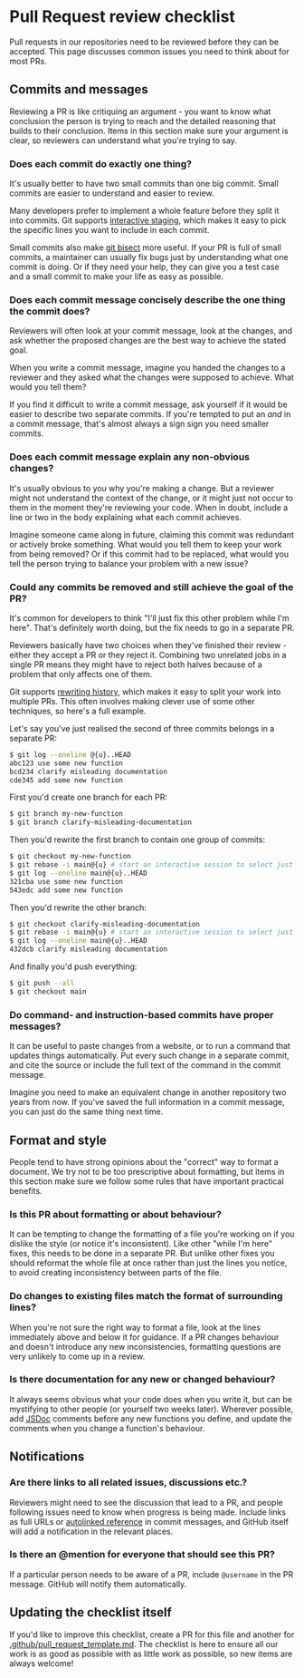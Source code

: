 # Pull Request review checklist

Pull requests in our repositories need to be reviewed before they can be accepted.  This page discusses common issues you need to think about for most PRs.

## Commits and messages

Reviewing a PR is like critiquing an argument - you want to know what conclusion the person is trying to reach and the detailed reasoning that builds to their conclusion.  Items in this section make sure your argument is clear, so reviewers can understand what you're trying to say.

### Does each commit do exactly one thing?

It's usually better to have two small commits than one big commit.  Small commits are easier to understand and easier to review.

Many developers prefer to implement a whole feature before they split it into commits.  Git supports [interactive staging](https://git-scm.com/book/en/v2/Git-Tools-Interactive-Staging), which makes it easy to pick the specific lines you want to include in each commit.

Small commits also make [git bisect](https://git-scm.com/docs/git-bisect) more useful.  If your PR is full of small commits, a maintainer can usually fix bugs just by understanding what one commit is doing.  Or if they need your help, they can give you a test case and a small commit to make your life as easy as possible.

### Does each commit message concisely describe the one thing the commit does?

Reviewers will often look at your commit message, look at the changes, and ask whether the proposed changes are the best way to achieve the stated goal.

When you write a commit message, imagine you handed the changes to a reviewer and they asked what the changes were supposed to achieve.  What would you tell them?

If you find it difficult to write a commit message, ask yourself if it would be easier to describe two separate commits.  If you're tempted to put an *and* in a commit message, that's almost always a sign sign you need smaller commits.

### Does each commit message explain any non-obvious changes?

It's usually obvious to you why you're making a change.  But a reviewer might not understand the context of the change, or it might just not occur to them in the moment they're reviewing your code.  When in doubt, include a line or two in the body explaining what each commit achieves.

Imagine someone came along in future, claiming this commit was redundant or actively broke something.  What would you tell them to keep your work from being removed?  Or if this commit had to be replaced, what would you tell the person trying to balance your problem with a new issue?

### Could any commits be removed and still achieve the goal of the PR?

It's common for developers to think "I'll just fix this other problem while I'm here".  That's definitely worth doing, but the fix needs to go in a separate PR.

Reviewers basically have two choices when they've finished their review - either they accept a PR or they reject it.  Combining two unrelated jobs in a single PR means they might have to reject both halves because of a problem that only affects one of them.

Git supports [rewriting history](https://git-scm.com/book/en/v2/Git-Tools-Rewriting-History), which makes it easy to split your work into multiple PRs.  This often involves making clever use of some other techniques, so here's a full example.

Let's say you've just realised the second of three commits belongs in a separate PR:

```bash
$ git log --oneline @{u}..HEAD
abc123 use some new function
bcd234 clarify misleading documentation
cde345 add some new function
```

First you'd create one branch for each PR:

```bash
$ git branch my-new-function
$ git branch clarify-misleading-documentation
```

Then you'd rewrite the first branch to contain one group of commits:

```bash
$ git checkout my-new-function
$ git rebase -i main@{u} # start an interactive session to select just the primary commits
$ git log --oneline main@{u}..HEAD
321cba use some new function
543edc add some new function
```

Then you'd rewrite the other branch:

```bash
$ git checkout clarify-misleading-documentation
$ git rebase -i main@{u} # start an interactive session to select just the extra fix
$ git log --oneline main@{u}..HEAD
432dcb clarify misleading documentation
```

And finally you'd push everything:

```bash
$ git push --all
$ git checkout main
```

### Do command- and instruction-based commits have proper messages?

It can be useful to paste changes from a website, or to run a command that updates things automatically.  Put every such change in a separate commit, and cite the source or include the full text of the command in the commit message.

Imagine you need to make an equivalent change in another repository two years from now.  If you've saved the full information in a commit message, you can just do the same thing next time.

## Format and style

People tend to have strong opinions about the "correct" way to format a document.  We try not to be too prescriptive about formatting, but items in this section make sure we follow some rules that have important practical benefits.

### Is this PR about formatting or about behaviour?

It can be tempting to change the formatting of a file you're working on if you dislike the style (or notice it's inconsistent).  Like other "while I'm here" fixes, this needs to be done in a separate PR.  But unlike other fixes you should reformat the whole file at once rather than just the lines you notice, to avoid creating inconsistency between parts of the file.

### Do changes to existing files match the format of surrounding lines?

When you're not sure the right way to format a file, look at the lines immediately above and below it for guidance.  If a PR changes behaviour and doesn't introduce any new inconsistencies, formatting questions are very unlikely to come up in a review.

### Is there documentation for any new or changed behaviour?

It always seems obvious what your code does when you write it, but can be mystifying to other people (or yourself two weeks later).  Wherever possible, add [JSDoc](https://jsdoc.app/) comments before any new functions you define, and update the comments when you change a function's behaviour.

## Notifications

### Are there links to all related issues, discussions etc.?

Reviewers might need to see the discussion that lead to a PR, and people following issues need to know when progress is being made.  Include links as full URLs or [autolinked reference](https://docs.github.com/en/github/writing-on-github/working-with-advanced-formatting/autolinked-references-and-urls) in commit messages, and GitHub itself will add a notification in the relevant places.

### Is there an @mention for everyone that should see this PR?

If a particular person needs to be aware of a PR, include `@username` in the PR message.  GitHub will notify them automatically.

## Updating the checklist itself

If you'd like to improve this checklist, create a PR for this file and another for [.github/pull_request_template.md](https://github.com/sleepdiary/.github/blob/main/pull_request_template.md).  The checklist is here to ensure all our work is as good as possible with as little work as possible, so new items are always welcome!
